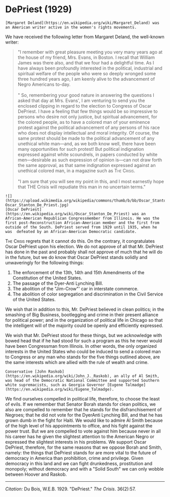 <!--
title:   DePriest
author:  Du Bois, W.E.B.
journal: The Crisis
year:    1929
volume:  36
issue:   2
pages:   57
-->
# DePriest (1929)
```{margin}
[Margaret Deland](https://en.wikipedia.org/wiki/Margaret_Deland) was an American writer active in the women's rights movements.
```
 We have received the following letter from Margaret Deland, the well-known writer:

> "I remember with great pleasure meeting you very many years ago at the house of my friend, Mrs. Evans, in Boston. I recall that William James was there also, and that we four had a delightful time. As I have always been profoundly interested in the political, industrial and spiritual welfare of the people who were so deeply wronged some three hundred years ago, I am keenly alive to the advancement of Negro Americans to-day.   
> &nbsp;  
>" So, remembering your good nature in answering the questions I asked that day at Mrs. Evans', I am venturing to send you the enclosed clipping in regard to the election to Congress of Oscar DePriest. I have a feeling that few things would be so impressive to persons who desire not only justice, but spiritual advancement, for the colored people, as to have a colored man of your eminence protest against the political advancement of any persons of his race who does not display intellectual and moral integrity.   Of course, the same protest should be made to the political advancement of any unethical white man—and, as we both know well, there have been many opportunities for such protest! But political indignation expressed against white scoundrels, in papers conducted by white men—desirable as such expression of opinion is—can not draw forth the same approval, as that same indignation expressed against an unethical colored man, in a magazine such as <span style="font-variant:small-caps;">The Crisis</span>.   
> &nbsp;  
> "I am sure that you will see my point in this, and I most earnestly hope that THE Crisis will repudiate this man in no uncertain terms."

```{margin}
![](https://upload.wikimedia.org/wikipedia/commons/thumb/b/bb/Oscar_Stanton_De_Priest.jpg/440px-Oscar_Stanton_De_Priest.jpg)  
[Oscar DePriest](https://en.wikipedia.org/wiki/Oscar_Stanton_De_Priest) was an African-American Republican Congressmember from Illinois. He was the first post-Reconstruction African-American member and the first from outside of the South. DePriest served from 1929 until 1935, when he was  defeated by an African-American Democratic candidate.    

```

<span style="font-variant:small-caps;">The Crisis</span> regrets that it cannot do this. On the contrary, it congratulates Oscar DePriest upon his election. We do not approve of all that Mr. DePriest has done in the past and probably shall not approve of much that he will do in the future, but we do know that Oscar DePriest stands solidly and unwaveringly for the following things:

1. The enforcement of the 13th, 14th and 15th Amendments of the Constitution of the United States.
2. The passage of the Dyer-Anti Lynching Bill.
3. The abolition of the "Jim-Crow"' car in interstate commerce.
4. The abolition of color segregation and discrimination in the Civil Service of the United States.

We wish that in addition to this, Mr. DePriest believed in clean politics; in the smashing of Big Business, bootlegging and crime in their present alliance for political power; and in the organization of political life in Chicago so that the intelligent will of the majority could be openly and efficiently expressed.

We wish that Mr. DePriest stood for these things, but we acknowledge with bowed head that if he had stood for such a program as this he never would have been Congressman from Illinois. In other words, the only organized interests in the United States who could be induced to send a colored man to Congress or any man who stands for the five things outlined above, are the same interests which are allied with the rule of wealth and crime.

```{margin}
Conservative [John Raskob](https://en.wikipedia.org/wiki/John_J._Raskob), an ally of Al Smith, was head of the Democratic National Committee and supported Southern white supremacists, such as Georgia Governor [Eugene Talmadge](https://en.wikipedia.org/wiki/Eugene_Talmadge).
```

We find ourselves compelled in political life, therefore, to choose the least of evils. If we remember that Senator Borah stands for clean politics, we also are compelled to remember that he stands for the disfranchisement of Negroes; that he did not vote for the DyerAnti Lynching Bill, and that he has grown dumb in the fight for Haiti. We would like to admire Al Smith because of the high level of his appointments to office, and his fight against the power trust. But we are compelled to vote against him because never in all his career has he given the slightest attention to the American Negro or expressed the slightest interests in his problems. We support Oscar DePriest, therefore, for the same reasons that we oppose Borah and Smith, namely: the things that DePriest stands for are more vital to the future of democracy in America than prohibition, crime and privilege. Given democracy in this land and we can fight drunkedness, prostitution and monopoly; without democracy and with a "Solid South" we can only wobble between Hoover and Raskob.

_________________
*Citation:* Du Bois, W.E.B. 1929. "DePriest." *The Crisis*. 36(2):57.
